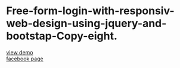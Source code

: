 # Free-form-login-with-responsiv-web-design-using-jquery-and-bootstap-Copy-eight.
<a href="http://webi4u.com/web/article/Free-form-login-with-responsiv-web-design-using-jquery-and-bootstap-Copy-eight/page/0">view demo</a></br>
<a href="https://www.facebook.com/Webi4u-670245179977567">facebook page</a>

